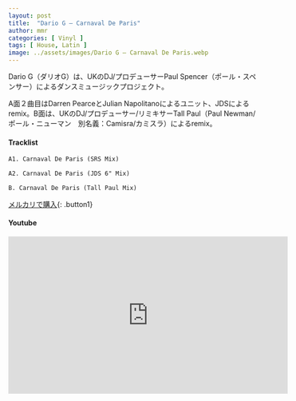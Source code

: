 ```yaml
---
layout: post
title:  "Dario G – Carnaval De Paris"
author: mmr
categories: [ Vinyl ]
tags: [ House, Latin ]
image: ../assets/images/Dario G – Carnaval De Paris.webp
---
```


Dario G（ダリオG）は、UKのDJ/プロデューサーPaul Spencer（ポール・スペンサー）によるダンスミュージックプロジェクト。

A面２曲目はDarren PearceとJulian Napolitanoによるユニット、JDSによるremix。B面は、UKのDJ/プロデューサー/リミキサーTall Paul（Paul Newman/ポール・ニューマン　別名義：Camisra/カミスラ）によるremix。

#### Tracklist
```md
A1. Carnaval De Paris (SRS Mix)

A2. Carnaval De Paris (JDS 6" Mix)

B. Carnaval De Paris (Tall Paul Mix)
```

[メルカリで購入](https://jp.mercari.com/item/m16971968929?afid=6142608987){: .button1}

#### Youtube
<iframe width="560" height="315" src="https://www.youtube.com/embed/fYyoGwjIejU?si=k8Ds4fTwOXlRk5QO" title="YouTube video player" frameborder="0" allow="accelerometer; autoplay; clipboard-write; encrypted-media; gyroscope; picture-in-picture; web-share" referrerpolicy="strict-origin-when-cross-origin" allowfullscreen></iframe>
